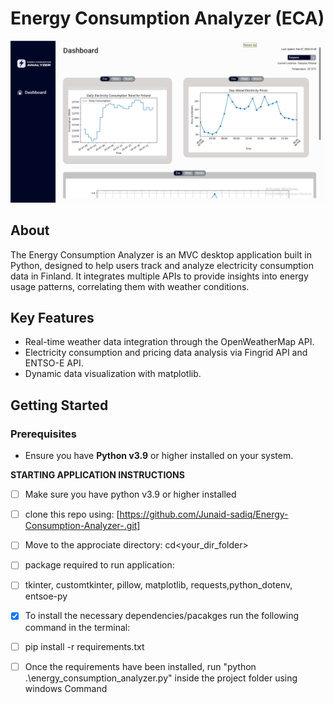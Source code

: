 # Energy Consumption Analyzer (ECA)

<img src="./assets/1st.png" alt="Energy Consumption Analyzer" width="750">

## About
The Energy Consumption Analyzer is an MVC desktop application built in Python, designed to help users track and analyze electricity consumption data in Finland. It integrates multiple APIs to provide insights into energy usage patterns, correlating them with weather conditions.

## Key Features
- Real-time weather data integration through the OpenWeatherMap API.
- Electricity consumption and pricing data analysis via Fingrid API and ENTSO-E API.
- Dynamic data visualization with matplotlib.

## Getting Started

### Prerequisites
- Ensure you have **Python v3.9** or higher installed on your system.

**STARTING APPLICATION INSTRUCTIONS**

- [ ] Make sure you have python v3.9 or higher installed
- [ ] clone this repo using: [https://github.com/Junaid-sadiq/Energy-Consumption-Analyzer-.git]
- [ ] Move to the approciate directory: cd<your_dir_folder>
- [ ] package required to run application:
- [ ] tkinter, customtkinter, pillow, matplotlib, requests,python_dotenv, entsoe-py
- [x] To install the necessary dependencies/pacakges run the following command in the terminal:
- [ ] pip install -r requirements.txt
- [ ] Once the requirements have been installed, run "python .\energy_consumption_analyzer.py" inside the project folder using windows Command 






